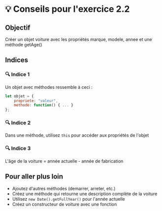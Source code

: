 # 💡 Conseils pour l'exercice 2.2

## Objectif
Créer un objet voiture avec les propriétés marque, modele, annee et une méthode getAge()

## Indices

### 🔍 Indice 1
Un objet avec méthodes ressemble à ceci :
```javascript
let objet = {
    propriete: "valeur",
    methode: function() { ... }
};
```

### 🔍 Indice 2
Dans une méthode, utilisez `this` pour accéder aux propriétés de l'objet

### 🔍 Indice 3
L'âge de la voiture = année actuelle - année de fabrication


## Pour aller plus loin
- Ajoutez d'autres méthodes (demarrer, arreter, etc.)
- Créez une méthode qui retourne une description complète de la voiture
- Utilisez `new Date().getFullYear()` pour l'année actuelle
- Créez un constructeur de voiture avec une fonction
